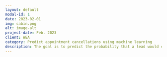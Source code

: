 ```yaml
---
layout: default
modal-id: 1
date: 2023-02-01
img: cabin.png
alt: image-alt
project-date: Feb. 2023
client: WEA
category: Predict appointment cancellations using machine learning
description: The goal is to predict the probability that a lead would cancel their appointment using different machine learning algorithms.
---
```

